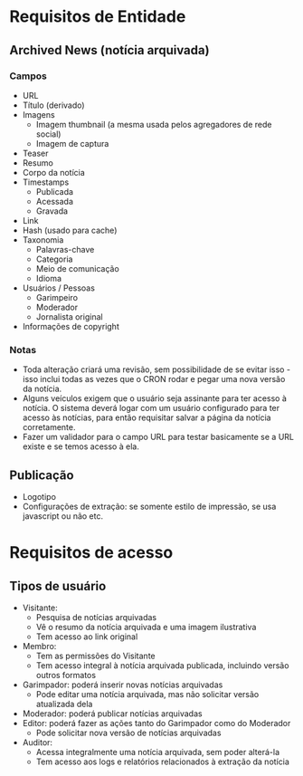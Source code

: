 # Requisitos de Entidade

## Archived News (notícia arquivada)

### Campos

- URL
- Título (derivado)
- Imagens
  - Imagem thumbnail (a mesma usada pelos agregadores de rede social)
  - Imagem de captura
- Teaser
- Resumo
- Corpo da notícia
- Timestamps
  - Publicada
  - Acessada
  - Gravada
- Link
- Hash (usado para cache)
- Taxonomia
  - Palavras-chave
  - Categoria
  - Meio de comunicação
  - Idioma
- Usuários / Pessoas
  - Garimpeiro
  - Moderador
  - Jornalista original
- Informações de copyright

### Notas

- Toda alteração criará uma revisão, sem possibilidade de se evitar isso - isso inclui todas as vezes que o CRON rodar e pegar uma nova versão da notícia.
- Alguns veículos exigem que o usuário seja assinante para ter acesso à notícia. O sistema deverá logar com um usuário configurado para ter acesso às notícias, para então requisitar salvar a página da notícia corretamente.
- Fazer um validador para o campo URL para testar basicamente se a URL existe e se temos acesso à ela.

## Publicação

- Logotipo
- Configurações de extração: se somente estilo de impressão, se usa javascript ou não etc.

# Requisitos de acesso

## Tipos de usuário

- Visitante:
  - Pesquisa de notícias arquivadas
  - Vê o resumo da notícia arquivada e uma imagem ilustrativa
  - Tem acesso ao link original
- Membro:
  - Tem as permissões do Visitante
  - Tem acesso integral à notícia arquivada publicada, incluindo versão outros formatos
- Garimpador: poderá inserir novas notícias arquivadas
  - Pode editar uma notícia arquivada, mas não solicitar versão atualizada dela
- Moderador: poderá publicar notícias arquivadas
- Editor: poderá fazer as ações tanto do Garimpador como do Moderador
  - Pode solicitar nova versão de notícias arquivadas
- Auditor:
  - Acessa integralmente uma notícia arquivada, sem poder alterá-la
  - Tem acesso aos logs e relatórios relacionados à extração da notícia
